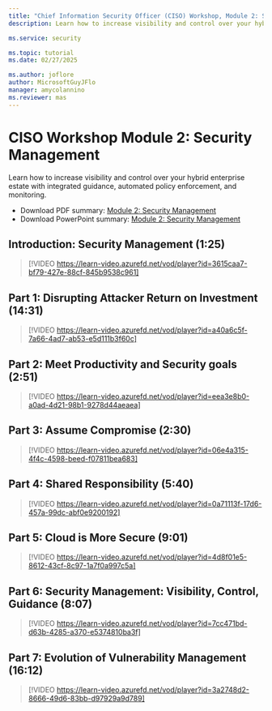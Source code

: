 ```yaml
---
title: "Chief Information Security Officer (CISO) Workshop, Module 2: Security Management"
description: Learn how to increase visibility and control over your hybrid enterprise estate with integrated guidance, automated policy enforcement, and monitoring.

ms.service: security

ms.topic: tutorial
ms.date: 02/27/2025

ms.author: joflore
author: MicrosoftGuyJFlo
manager: amycolannino
ms.reviewer: mas
---
```

# CISO Workshop Module 2: Security Management

Learn how to increase visibility and control over your hybrid enterprise estate with integrated guidance, automated policy enforcement, and monitoring.

- Download PDF summary: [Module 2: Security Management](https://download.microsoft.com/download/e/0/3/e037fdcb-67f8-43f7-b137-36ffed7e317c/ciso-workshop-2-security-management.pdf)
- Download PowerPoint summary: [Module 2: Security Management](https://download.microsoft.com/download/e/0/3/e037fdcb-67f8-43f7-b137-36ffed7e317c/ciso-workshop-2-security-management.pptx)

## Introduction: Security Management (1:25)

> [!VIDEO https://learn-video.azurefd.net/vod/player?id=3615caa7-bf79-427e-88cf-845b9538c961]

## Part 1: Disrupting Attacker Return on Investment (14:31)

> [!VIDEO https://learn-video.azurefd.net/vod/player?id=a40a6c5f-7a66-4ad7-ab53-e5d111b3f60c]

## Part 2: Meet Productivity and Security goals (2:51)

> [!VIDEO https://learn-video.azurefd.net/vod/player?id=eea3e8b0-a0ad-4d21-98b1-9278d44aeaea]

## Part 3: Assume Compromise (2:30)

> [!VIDEO https://learn-video.azurefd.net/vod/player?id=06e4a315-4f4c-4598-beed-f07811bea683]

## Part 4: Shared Responsibility (5:40)

> [!VIDEO https://learn-video.azurefd.net/vod/player?id=0a71113f-17d6-457a-99dc-abf0e9200192]

## Part 5: Cloud is More Secure (9:01)

> [!VIDEO https://learn-video.azurefd.net/vod/player?id=4d8f01e5-8612-43cf-8c97-1a7f0a997c5a]

## Part 6: Security Management: Visibility, Control, Guidance (8:07)

> [!VIDEO https://learn-video.azurefd.net/vod/player?id=7cc471bd-d63b-4285-a370-e5374810ba3f]

## Part 7: Evolution of Vulnerability Management (16:12)

> [!VIDEO https://learn-video.azurefd.net/vod/player?id=3a2748d2-8666-49d6-83bb-d97929a9d789]
